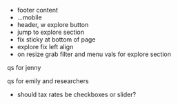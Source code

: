 - footer content
- ...mobile
- header, w explore button
- jump to explore section
- fix sticky at bottom of page
- explore fix left align
- on resize grab filter and menu vals for explore section



qs for jenny



qs for emily and researchers
- should tax rates be checkboxes or slider?




